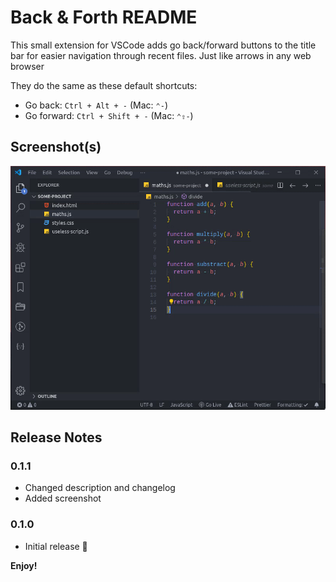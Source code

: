 # Back & Forth README

This small extension for VSCode adds go back/forward buttons to the title bar for easier navigation through recent files. Just like arrows in any web browser

They do the same as these default shortcuts:

- Go back: `Ctrl + Alt + -` (Mac: `⌃-`)
- Go forward: `Ctrl + Shift + -` (Mac: `⌃⇧-`)

## Screenshot(s)

![Demo](img/screenshots/demo.gif)

## Release Notes

### 0.1.1

- Changed description and changelog
- Added screenshot

### 0.1.0

- Initial release 🎉

**Enjoy!**
